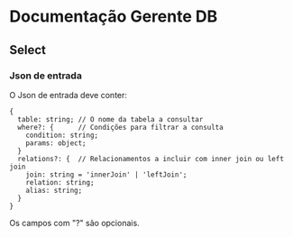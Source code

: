 # Documentação Gerente DB

## Select

### Json de entrada

O Json de entrada deve conter:

```
{
  table: string; // O nome da tabela a consultar
  where?: {      // Condições para filtrar a consulta
    condition: string;
    params: object;
  } 
  relations?: {  // Relacionamentos a incluir com inner join ou left join
    join: string = 'innerJoin' | 'leftJoin';
    relation: string;
    alias: string;
  }
}
```
Os campos com "?" são opcionais.
